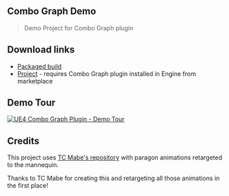 ## Combo Graph Demo

> Demo Project for Combo Graph plugin

## Download links

- [Packaged build](https://github.com/combo-graph/demo/releases/latest/download/ComboGraph_Demo_uproject.zip)
- [Project](https://github.com/combo-graph/demo/releases/latest/download/ComboGraph_Demo.zip) - requires Combo Graph plugin installed in Engine from marketplace

## Demo Tour

[![UE4 Combo Graph Plugin -  Demo Tour](https://img.youtube.com/vi/fvyLDJetM0g/0.jpg)](https://www.youtube.com/watch?v=fvyLDJetM0g)

## Credits

This project uses [TC Mabe's repository](https://github.com/TCMabe/UE4_Paragon_Anims_on_Mannequin) with paragon animations retargeted to the mannequin.

Thanks to TC Mabe for creating this and retargeting all those animations in the first place!
